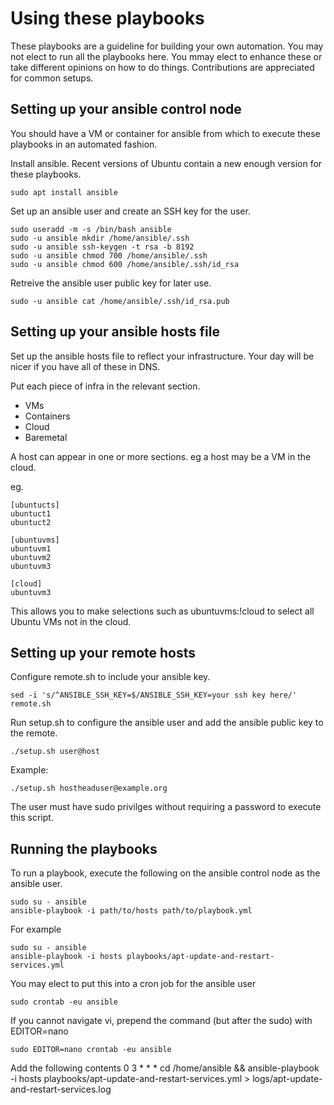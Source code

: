# Using these playbooks

These playbooks are a guideline for building your own automation. You may not elect to run all the playbooks here. You mmay elect to enhance these or take different opinions on how to do things. Contributions are appreciated for common setups.

## Setting up your ansible control node

You should have a VM or container for ansible from which to execute these playbooks in an automated fashion.

Install ansible. Recent versions of Ubuntu contain a new enough version for these playbooks.

    sudo apt install ansible

Set up an ansible user and create an SSH key for the user.

    sudo useradd -m -s /bin/bash ansible
    sudo -u ansible mkdir /home/ansible/.ssh
    sudo -u ansible ssh-keygen -t rsa -b 8192
    sudo -u ansible chmod 700 /home/ansible/.ssh
    sudo -u ansible chmod 600 /home/ansible/.ssh/id_rsa

Retreive the ansible user public key for later use.

    sudo -u ansible cat /home/ansible/.ssh/id_rsa.pub

## Setting up your ansible hosts file

Set up the ansible hosts file to reflect your infrastructure. Your day will be nicer if you have all of these in DNS.

Put each piece of infra in the relevant section. 

* VMs
* Containers
* Cloud
* Baremetal

A host can appear in one or more sections. eg a host may be a VM in the cloud.

eg.

    [ubuntucts]
    ubuntuct1
    ubuntuct2
    
    [ubuntuvms]
    ubuntuvm1
    ubuntuvm2
    ubuntuvm3
    
    [cloud]
    ubuntuvm3

This allows you to make selections such as ubuntuvms:!cloud to select all Ubuntu VMs not in the cloud.

## Setting up your remote hosts

Configure remote.sh to include your ansible key.

    sed -i 's/^ANSIBLE_SSH_KEY=$/ANSIBLE_SSH_KEY=your ssh key here/' remote.sh

Run setup.sh to configure the ansible user and add the ansible public key to the remote.

    ./setup.sh user@host

Example:

    ./setup.sh hostheaduser@example.org

The user must have sudo privilges without requiring a password to execute this script.

## Running the playbooks

To run a playbook, execute the following on the ansible control node as the ansible user.

    sudo su - ansible
    ansible-playbook -i path/to/hosts path/to/playbook.yml

For example

    sudo su - ansible
    ansible-playbook -i hosts playbooks/apt-update-and-restart-services.yml

You may elect to put this into a cron job for the ansible user

    sudo crontab -eu ansible

If you cannot navigate vi, prepend the command (but after the sudo) with EDITOR=nano

    sudo EDITOR=nano crontab -eu ansible

Add the following contents
    0 3 * * * cd /home/ansible && ansible-playbook -i hosts playbooks/apt-update-and-restart-services.yml > logs/apt-update-and-restart-services.log
